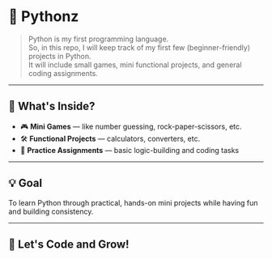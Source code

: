 # 🐍 Pythonz

> Python is my first programming language.  
> So, in this repo, I will keep track of my first few (beginner-friendly) projects in Python.  
> It will include small games, mini functional projects, and general coding assignments.

---

## 📁 What's Inside?

- 🎮 **Mini Games** — like number guessing, rock-paper-scissors, etc.
- 🛠️ **Functional Projects** — calculators, converters, etc.
- 🧠 **Practice Assignments** — basic logic-building and coding tasks

---

## 💡 Goal

To learn Python through practical, hands-on mini projects while having fun and building consistency.

---

## 🚀 Let's Code and Grow!
